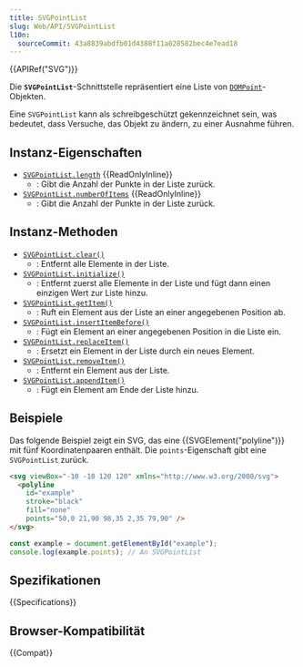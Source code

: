 ```yaml
---
title: SVGPointList
slug: Web/API/SVGPointList
l10n:
  sourceCommit: 43a8839abdfb01d4388f11a028582bec4e7ead18
---
```


{{APIRef("SVG")}}

Die **`SVGPointList`**-Schnittstelle repräsentiert eine Liste von [`DOMPoint`](/de/docs/Web/API/DOMPoint)-Objekten.

Eine `SVGPointList` kann als schreibgeschützt gekennzeichnet sein, was bedeutet, dass Versuche, das Objekt zu ändern, zu einer Ausnahme führen.

## Instanz-Eigenschaften

- [`SVGPointList.length`](/de/docs/Web/API/SVGPointList/length) {{ReadOnlyInline}}
  - : Gibt die Anzahl der Punkte in der Liste zurück.
- [`SVGPointList.numberOfItems`](/de/docs/Web/API/SVGPointList/numberOfItems) {{ReadOnlyInline}}
  - : Gibt die Anzahl der Punkte in der Liste zurück.

## Instanz-Methoden

- [`SVGPointList.clear()`](/de/docs/Web/API/SVGPointList/clear)
  - : Entfernt alle Elemente in der Liste.
- [`SVGPointList.initialize()`](/de/docs/Web/API/SVGPointList/initialize)
  - : Entfernt zuerst alle Elemente in der Liste und fügt dann einen einzigen Wert zur Liste hinzu.
- [`SVGPointList.getItem()`](/de/docs/Web/API/SVGPointList/getItem)
  - : Ruft ein Element aus der Liste an einer angegebenen Position ab.
- [`SVGPointList.insertItemBefore()`](/de/docs/Web/API/SVGPointList/insertItemBefore)
  - : Fügt ein Element an einer angegebenen Position in die Liste ein.
- [`SVGPointList.replaceItem()`](/de/docs/Web/API/SVGPointList/replaceItem)
  - : Ersetzt ein Element in der Liste durch ein neues Element.
- [`SVGPointList.removeItem()`](/de/docs/Web/API/SVGPointList/removeItem)
  - : Entfernt ein Element aus der Liste.
- [`SVGPointList.appendItem()`](/de/docs/Web/API/SVGPointList/appendItem)
  - : Fügt ein Element am Ende der Liste hinzu.

## Beispiele

Das folgende Beispiel zeigt ein SVG, das eine {{SVGElement("polyline")}} mit fünf Koordinatenpaaren enthält. Die `points`-Eigenschaft gibt eine `SVGPointList` zurück.

```html
<svg viewBox="-10 -10 120 120" xmlns="http://www.w3.org/2000/svg">
  <polyline
    id="example"
    stroke="black"
    fill="none"
    points="50,0 21,90 98,35 2,35 79,90" />
</svg>
```

```js
const example = document.getElementById("example");
console.log(example.points); // An SVGPointList
```

## Spezifikationen

{{Specifications}}

## Browser-Kompatibilität

{{Compat}}
